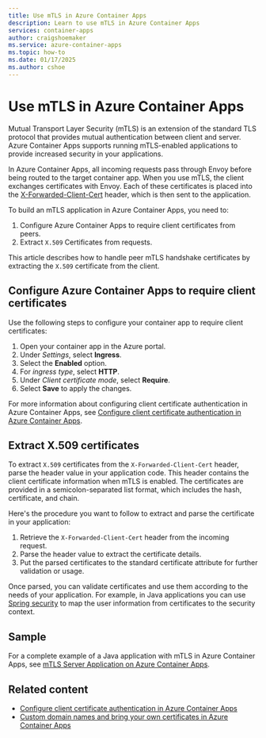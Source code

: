 ```yaml
---
title: Use mTLS in Azure Container Apps
description: Learn to use mTLS in Azure Container Apps
services: container-apps
author: craigshoemaker
ms.service: azure-container-apps
ms.topic: how-to
ms.date: 01/17/2025
ms.author: cshoe
---
```


# Use mTLS in Azure Container Apps

Mutual Transport Layer Security (mTLS) is an extension of the standard TLS protocol that provides mutual authentication between client and server. Azure Container Apps supports running mTLS-enabled applications to provide increased security in your applications.

In Azure Container Apps, all incoming requests pass through Envoy before being routed to the target container app. When you use mTLS, the client exchanges certificates with Envoy. Each of these certificates is placed into the [X-Forwarded-Client-Cert](ingress-overview.md#http-headers) header, which is then sent to the application.

To build an mTLS application in Azure Container Apps, you need to:

1. Configure Azure Container Apps to require client certificates from peers.
2. Extract `X.509` Certificates from requests.

This article describes how to handle peer mTLS handshake certificates by extracting the `X.509` certificate from the client.

## Configure Azure Container Apps to require client certificates

Use the following steps to configure your container app to require client certificates:

1. Open your container app in the Azure portal.
1. Under *Settings*, select **Ingress**.
1. Select the **Enabled** option.
1. For *ingress type*, select **HTTP**.
1. Under *Client certificate mode*, select **Require**.
1. Select **Save** to apply the changes.

For more information about configuring client certificate authentication in Azure Container Apps, see [Configure client certificate authentication in Azure Container Apps](client-certificate-authorization.md).

## Extract X.509 certificates

To extract `X.509` certificates from the `X-Forwarded-Client-Cert` header, parse the header value in your application code. This header contains the client certificate information when mTLS is enabled. The certificates are provided in a semicolon-separated list format, which includes the hash, certificate, and chain.

Here's the procedure you want to follow to extract and parse the certificate in your application:

1. Retrieve the `X-Forwarded-Client-Cert` header from the incoming request.
1. Parse the header value to extract the certificate details.
1. Put the parsed certificates to the standard certificate attribute for further validation or usage.

Once parsed, you can validate certificates and use them according to the needs of your application. For example, in Java applications you can use [Spring security](https://docs.spring.io/spring-security/reference/index.html) to map the user information from certificates to the security context.

## Sample

For a complete example of a Java application with mTLS in Azure Container Apps, see [mTLS Server Application on Azure Container Apps](./samples.md).

## Related content

- [Configure client certificate authentication in Azure Container Apps](client-certificate-authorization.md)
- [Custom domain names and bring your own certificates in Azure Container Apps](custom-domains-certificates.md)
